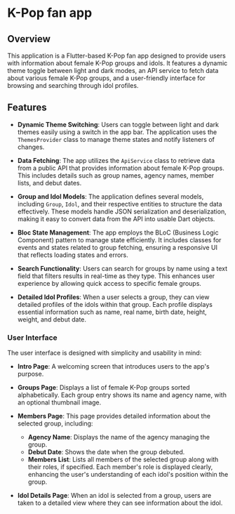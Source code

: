 # K-Pop fan app

## Overview

This application is a Flutter-based K-Pop fan app designed to provide users with information about female K-Pop groups and idols. It features a dynamic theme toggle between light and dark modes, an API service to fetch data about various female K-Pop groups, and a user-friendly interface for browsing and searching through idol profiles.

## Features

- **Dynamic Theme Switching**: Users can toggle between light and dark themes easily using a switch in the app bar. The application uses the `ThemesProvider` class to manage theme states and notify listeners of changes.

- **Data Fetching**: The app utilizes the `ApiService` class to retrieve data from a public API that provides information about female K-Pop groups. This includes details such as group names, agency names, member lists, and debut dates.

- **Group and Idol Models**: The application defines several models, including `Group`, `Idol`, and their respective entities to structure the data effectively. These models handle JSON serialization and deserialization, making it easy to convert data from the API into usable Dart objects.

- **Bloc State Management**: The app employs the BLoC (Business Logic Component) pattern to manage state efficiently. It includes classes for events and states related to group fetching, ensuring a responsive UI that reflects loading states and errors.

- **Search Functionality**: Users can search for groups by name using a text field that filters results in real-time as they type. This enhances user experience by allowing quick access to specific female groups.

- **Detailed Idol Profiles**: When a user selects a group, they can view detailed profiles of the idols within that group. Each profile displays essential information such as name, real name, birth date, height, weight, and debut date.

### User Interface

The user interface is designed with simplicity and usability in mind:

- **Intro Page**: A welcoming screen that introduces users to the app's purpose.

- **Groups Page**: Displays a list of female K-Pop groups sorted alphabetically. Each group entry shows its name and agency name, with an optional thumbnail image.

- **Members Page**: This page provides detailed information about the selected group, including:
    - **Agency Name**: Displays the name of the agency managing the group.
    - **Debut Date**: Shows the date when the group debuted.
    - **Members List**: Lists all members of the selected group along with their roles, if specified. Each member's role is displayed clearly, enhancing the user's understanding of each idol's position within the group.
  
- **Idol Details Page**: When an idol is selected from a group, users are taken to a detailed view where they can see information about the idol.



